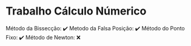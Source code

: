 # Trabalho Cálculo Númerico
Método da Bissecção: :heavy_check_mark:
Metodo da Falsa Posição: :heavy_check_mark:
Método do Ponto Fixo: :heavy_check_mark:
Método de Newton: :x:
